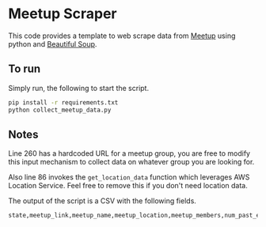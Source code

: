 # Meetup Scraper
This code provides a template to web scrape data from [Meetup](www.meetup.com) using python and [Beautiful Soup](https://www.crummy.com/software/BeautifulSoup/bs4/doc/).

## To run

Simply run, the following to start the script.

```bash
pip install -r requirements.txt
python collect_meetup_data.py
```

## Notes

Line 260 has a hardcoded URL for a meetup group, you are free to modify this input mechanism to collect data on whatever group you are looking for.  

Also line 86 invokes the `get_location_data` function which leverages AWS Location Service. Feel free to remove this if you don't need location data.

The output of the script is a CSV with the following fields.  
```
state,meetup_link,meetup_name,meetup_location,meetup_members,num_past_events,last_event_time,last_event_timestamp,is_meetup_active_3_months,is_meetup_active_6_months,is_meetup_active_12_months,longitude,latitude
```
